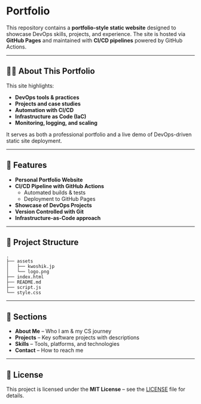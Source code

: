 # Portfolio

This repository contains a **portfolio-style static website** designed to showcase DevOps skills, projects, and experience. The site is hosted via **GitHub Pages** and maintained with **CI/CD pipelines** powered by GitHub Actions.

---

## 👨‍💻 About This Portfolio
This site highlights:
- **DevOps tools & practices**
- **Projects and case studies**
- **Automation with CI/CD**
- **Infrastructure as Code (IaC)**
- **Monitoring, logging, and scaling**

It serves as both a professional portfolio and a live demo of DevOps-driven static site deployment.

---

## 🚀 Features
- **Personal Portfolio Website**
- **CI/CD Pipeline with GitHub Actions**
  - Automated builds & tests
  - Deployment to GitHub Pages
- **Showcase of DevOps Projects**
- **Version Controlled with Git**
- **Infrastructure-as-Code approach**

---

## 📂 Project Structure
```
.
├── assets
│   ├── kwoshik.jp
│   └── logo.png 
├── index.html
├── README.md
├── script.js
└── style.css
```

---

## 📖 Sections
- **About Me** – Who I am & my CS journey
- **Projects** – Key software projects with descriptions
- **Skills** – Tools, platforms, and technologies
- **Contact** – How to reach me

---

## 📜 License
This project is licensed under the **MIT License** – see the [LICENSE](LICENSE.txt) file for details.

